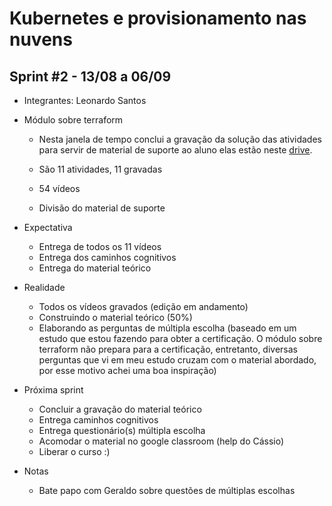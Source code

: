 # Kubernetes e provisionamento nas nuvens

## Sprint #2 - 13/08 a 06/09

- Integrantes: Leonardo Santos

- Módulo sobre terraform
    - Nesta janela de tempo conclui a gravação da solução das atividades para servir de material de suporte ao aluno
    elas estão neste [drive](https://drive.google.com/drive/folders/1MxsLbRlQaOkP7R1syDigoMKh4g1S_Wv5).

    - São 11 atividades, 11 gravadas
    - 54 vídeos
    - Divisão do material de suporte

- Expectativa
    - Entrega de todos os 11 vídeos
    - Entrega dos caminhos cognitivos
    - Entrega do material teórico

- Realidade
    - Todos os vídeos gravados (edição em andamento)
    - Construindo o material teórico (50%)
    - Elaborando as perguntas de múltipla escolha (baseado em um estudo que estou fazendo para obter a certificação.
    O módulo sobre terraform não prepara para a certificação, entretanto, diversas perguntas que vi em meu estudo cruzam com o material abordado, por esse motivo achei uma boa inspiração)

- Próxima sprint
    - Concluir a gravação do material teórico
    - Entrega caminhos cognitivos
    - Entrega questionário(s) múltipla escolha
    - Acomodar o material no google classroom (help do Cássio)
    - Liberar o curso :)


- Notas
    - Bate papo com Geraldo sobre questões de múltiplas escolhas
